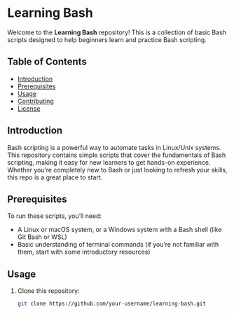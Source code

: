 # Learning Bash

Welcome to the **Learning Bash** repository! This is a collection of basic Bash scripts designed to help beginners learn and practice Bash scripting.

## Table of Contents
- [Introduction](#introduction)
- [Prerequisites](#prerequisites)
- [Usage](#usage)
- [Contributing](#contributing)
- [License](#license)

## Introduction
Bash scripting is a powerful way to automate tasks in Linux/Unix systems. This repository contains simple scripts that cover the fundamentals of Bash scripting, making it easy for new learners to get hands-on experience. Whether you’re completely new to Bash or just looking to refresh your skills, this repo is a great place to start.

## Prerequisites
To run these scripts, you’ll need:
- A Linux or macOS system, or a Windows system with a Bash shell (like Git Bash or WSL)
- Basic understanding of terminal commands (if you’re not familiar with them, start with some introductory resources)

## Usage
1. Clone this repository:
   ```bash
   git clone https://github.com/your-username/learning-bash.git
